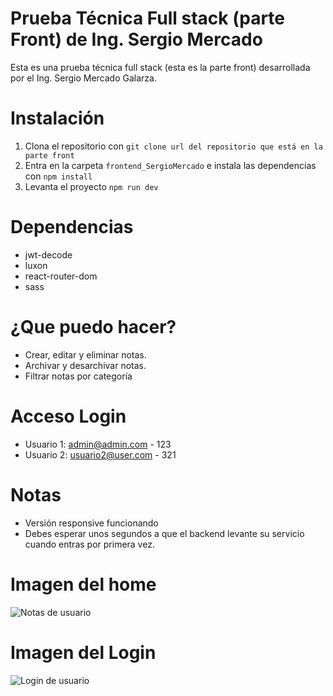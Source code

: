 # Prueba Técnica Full stack (parte Front) de Ing. Sergio Mercado

Esta es una prueba técnica full stack (esta es la parte front) desarrollada por el Ing. Sergio Mercado Galarza.

# Instalación
1. Clona el repositorio con `git clone url del repositorio que está en la parte front`
2. Entra en la carpeta `frontend_SergioMercado` e instala las dependencias con `npm install`
3. Levanta el proyecto `npm run dev`

# Dependencias
- jwt-decode
- luxon
- react-router-dom
- sass 

# ¿Que puedo hacer?
- Crear, editar y eliminar notas.
- Archivar y desarchivar notas.
- Filtrar notas por categoría

# Acceso Login
- Usuario 1: admin@admin.com - 123
- Usuario 2: usuario2@user.com - 321

# Notas
- Versión responsive funcionando
- Debes esperar unos segundos a que el backend levante su servicio cuando entras por primera vez.

# Imagen del home
![Notas de usuario](https://ibb.co/SmsmYTV)

# Imagen del Login
![Login de usuario](https://ibb.co/VBHY2qZ)